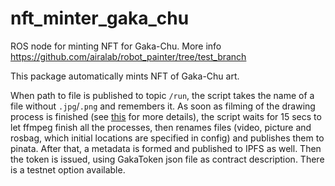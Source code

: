 # nft_minter_gaka_chu
ROS node for minting NFT for Gaka-Chu. More info https://github.com/airalab/robot_painter/tree/test_branch

This package automatically mints NFT of Gaka-Chu art. 

When path to file is published to topic `/run`, the script takes the name of a file without `.jpg`/`.png` and remembers it.
As soon as filming of the drawing process is finished (see [this](https://github.com/nakata5321/Video_saver_of_Gaka_NFT) for more details), the script waits for 15 secs to let ffmpeg finish all the processes, then renames files (video, picture and rosbag, which initial locations are specified in config) and publishes them to pinata. After that, a metadata is formed and published to IPFS as well. Then the token is issued, using GakaToken json file as contract description. 
There is a testnet option available. 
